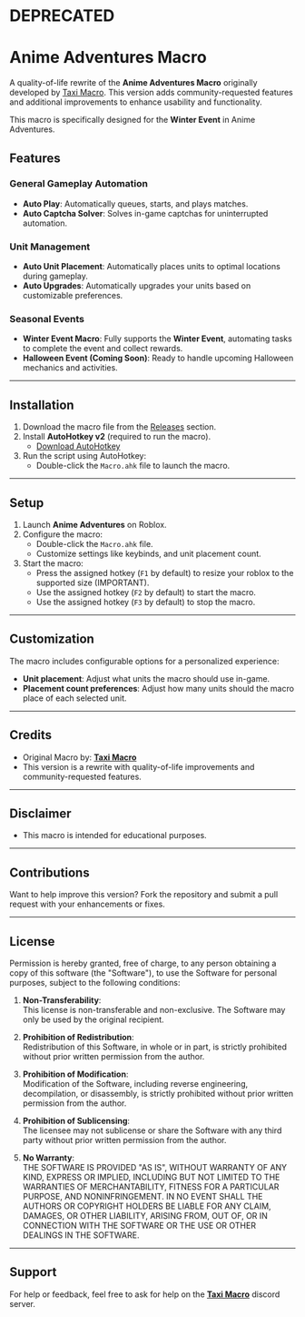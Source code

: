 # DEPRECATED

# Anime Adventures Macro

A quality-of-life rewrite of the **Anime Adventures Macro** originally developed by [Taxi Macro](https://discord.gg/taximacro). This version adds community-requested features and additional improvements to enhance usability and functionality.

This macro is specifically designed for the **Winter Event** in Anime Adventures.

## Features

### General Gameplay Automation

- **Auto Play**: Automatically queues, starts, and plays matches.
- **Auto Captcha Solver**: Solves in-game captchas for uninterrupted automation.

### Unit Management

- **Auto Unit Placement**: Automatically places units to optimal locations during gameplay.
- **Auto Upgrades**: Automatically upgrades your units based on customizable preferences.

### Seasonal Events

- **Winter Event Macro**: Fully supports the **Winter Event**, automating tasks to complete the event and collect rewards.
- **Halloween Event (Coming Soon)**: Ready to handle upcoming Halloween mechanics and activities.

---

## Installation

1. Download the macro file from the [Releases](#) section.
2. Install **AutoHotkey v2** (required to run the macro).
   - [Download AutoHotkey](https://www.autohotkey.com/download/)
3. Run the script using AutoHotkey:
   - Double-click the `Macro.ahk` file to launch the macro.

---

## Setup

1. Launch **Anime Adventures** on Roblox.
2. Configure the macro:
   - Double-click the `Macro.ahk` file.
   - Customize settings like keybinds, and unit placement count.
3. Start the macro:
   - Press the assigned hotkey (`F1` by default) to resize your roblox to the supported size (IMPORTANT).
   - Use the assigned hotkey (`F2` by default) to start the macro.
   - Use the assigned hotkey (`F3` by default) to stop the macro.

---

## Customization

The macro includes configurable options for a personalized experience:

- **Unit placement**: Adjust what units the macro should use in-game.
- **Placement count preferences**: Adjust how many units should the macro place of each selected unit.

---

## Credits

- Original Macro by: **[Taxi Macro](https://discord.gg/taximacro)**
- This version is a rewrite with quality-of-life improvements and community-requested features.

---

## Disclaimer

- This macro is intended for educational purposes.

---

## Contributions

Want to help improve this version? Fork the repository and submit a pull request with your enhancements or fixes.

---

## License

Permission is hereby granted, free of charge, to any person obtaining a copy of this software (the "Software"), to use the Software for personal purposes, subject to the following conditions:

1. **Non-Transferability**:  
   This license is non-transferable and non-exclusive. The Software may only be used by the original recipient.

2. **Prohibition of Redistribution**:  
   Redistribution of this Software, in whole or in part, is strictly prohibited without prior written permission from the author.

3. **Prohibition of Modification**:  
   Modification of the Software, including reverse engineering, decompilation, or disassembly, is strictly prohibited without prior written permission from the author.

4. **Prohibition of Sublicensing**:  
   The licensee may not sublicense or share the Software with any third party without prior written permission from the author.

5. **No Warranty**:  
   THE SOFTWARE IS PROVIDED "AS IS", WITHOUT WARRANTY OF ANY KIND, EXPRESS OR IMPLIED, INCLUDING BUT NOT LIMITED TO THE WARRANTIES OF MERCHANTABILITY, FITNESS FOR A PARTICULAR PURPOSE, AND NONINFRINGEMENT. IN NO EVENT SHALL THE AUTHORS OR COPYRIGHT HOLDERS BE LIABLE FOR ANY CLAIM, DAMAGES, OR OTHER LIABILITY, ARISING FROM, OUT OF, OR IN CONNECTION WITH THE SOFTWARE OR THE USE OR OTHER DEALINGS IN THE SOFTWARE.


---

## Support

For help or feedback, feel free to ask for help on the **[Taxi Macro](https://discord.gg/taximacro)** discord server.
